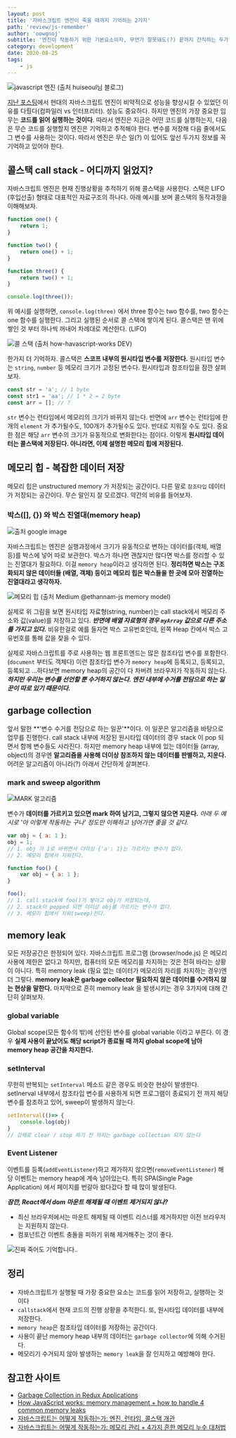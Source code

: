 ```yaml
---
layout: post
title: '자바스크립트 엔진이 죽을 때까지 기억하는 2가지'
path: 'review/js-remember'
author: 'oowgnoj'
subtitle: '엔진이 작동하기 위한 기본요소이자, 무언가 잘못돼도(?) 끝까지 간직하는 두가지, call stack과 memory heap에 대해 다룹니다.'
category: development
date: 2020-08-25
tags:
    - js
---
```


![javascript 엔진 (출처 huiseoul님 블로그)](./../images/in-post/js/js_engine.png)

[지난 포스팅](https://oowgnoj.dev/review/advanced-js-1)에서 현대의 자바스크립트 엔진이 비약적으로 성능을 향상시킬 수 있었던 이유를 다뤘다(컴파일러 vs 인터프리터). 성능도 중요하다. 하지만 엔진의 가장 중요한 임무는 **코드를 읽어 실행하는 것이다**.
따라서 엔진은 지금은 어떤 코드를 실행하는지, 다음은 무슨 코드를 실행할지 엔진은 기억하고 추적해야 한다.
변수를 저장해 다음 줄에서도 그 변수를 사용하는 것이다. 따라서 엔진은 무슨 일(?) 이 있어도 앞선 두가지 정보를 꼭 기억하고 있어야 한다.

## 콜스택 call stack - 어디까지 읽었지?

자바스크립트 엔진은 현재 진행상황을 추적하기 위해 콜스택을 사용한다. 스택은 LIFO (후입선출) 형태로 대표적인 자료구조의 하나다. 아래 예시를 보며 콜스택의 동작과정을 이해해보자.

```jsx
function one() {
    return 1;
}

function two() {
    return one() + 1;
}

function three() {
    return two() + 1;
}

console.log(three());
```

위 예시를 실행하면, `console.log(three)` 에서 three 함수는 two 함수를, two 함수는 one 함수를 실행한다. 그리고 실행된 순서로 콜 스택에 쌓이게 된다. 콜스택은 맨 위에 쌓인 것 부터 하나씩 꺼내어 차례대로 계산한다. (LIFO)

![콜 스택 (출처 how-havascript-works DEV)](./../images/in-post/js/callstack.gif)

한가지 더 기억하자. 콜스택은 **스코프 내부의 원시타입 변수를 저장한다.** 원시타입 변수는 `string`, `number` 등 메모리 크기가 고정된 변수다. 원시타입과 참조타입을 잠깐 살펴보자.

```jsx
const str = 'a'; // 1 byte
const str1 = 'aa'; // 1 * 2 = 2 byte
const arr = []; // ?
```

`str` 변수는 런타임에서 메모리의 크기가 바뀌지 않는다. 반면에 `arr` 변수는 런타임에 한개의 `element` 가 추가될수도, 100개가 추가될수도 있다. 반대로 지워질 수도 있다. 중요한 점은 해당 `arr` 변수의 크기가 유동적으로 변화한다는 점이다. 이렇게 **원시타입 데이터는 콜스택에 저장된다. 아니라면, 이제 설명한 메모리 힙에 저장된다.**

## 메모리 힙 - 복잡한 데이터 저장

메모리 힙은 unstructured memory 가 저장되는 공간이다. 다른 말로 `참조타입` 데이터가 저장되는 공간이다. 무슨 말인지 잘 모르겠다. 약간의 비유를 들어보자.

### 박스([], {}) 와 박스 진열대(memory heap)

![출처 google image](./../images/in-post/js/box.png)

자바스크립트는 엔진은 실행과정에서 크기가 유동적으로 변하는 데이터를(객체, 배열 등)를 박스에 넣어 따로 보관한다. 박스가 하나면 괜찮지만 많다면 박스를 정리할 수 있는 진열대가 필요하다. 이걸 `memory heap`이라고 생각하면 된다.
**정리하면 박스는 구조화되지 않은 데이터들 (배열, 객체) 등이고 메모리 힙은 박스들을 한 곳에 모아 진열하는 진열대라고 생각하자.**

![메모리 힙 (출처 Medium @ethannam-js memory model)](./../images/in-post/js/memory-heap.jpeg)

실제로 위 그림을 보면 원시타입 자료형(string, number)는 call stack에서 메모리 주소와 값(value)를 저장하고 있다. **_반면에 배열 자료형의 경우 `myArray` 값으로 다른 주소를 가지고 있다._** 비유한걸로 예를 들자면 박스 고유번호인데, 왼쪽 Heap 칸에서 박스 고유번호를 통해 값을 찾을 수 있다.

실제로 자바스크립트를 주로 사용하는 웹 프론트엔드는 많은 참조타입 변수를 포함한다. (`document` 부터도 객체다) 이런 참조타입 변수가 `memory heap`에 등록되고, 등록되고, 등록되고 ...하다보면 memory heap의 공간이 다 차버려 브라우저가 작동하지 않는다. **_하지만 우리는 변수를 선언할 뿐 수거하지 않는다. 엔진 내부에 수거를 전담으로 하는 일꾼이 따로 있기 때문이다._**

## garbage collection

앞서 말한 **'변수 수거를 전담으로 하는 일꾼'**이다. 이 일꾼은 알고리즘을 바탕으로 업무를 진행한다. call stack 내부에 저장된 원시타입 데이터의 경우 stack 이 pop 되면서 함께 변수들도 사라진다. 하지만 memory heap 내부에 있는 데이터들 (array, object)의 경우엔 **알고리즘을 사용해 더이상 참조하지 않는 데이터를 판별하고, 지운다.** 어려운 알고리즘이 아니라(?) 아래서 간단하게 살펴본다.

### mark and sweep algorithm

![MARK 알고리즘](./../images/in-post/js/MARK.png)

변수가 **데이터를 가르키고 있으면 mark 하여 남기고, 그렇지 않으면 지운다.** _아래 두 예시로 '아 이렇게 작동하는 구나' 정도만 이해하고 넘어가면 좋을 것 같다._

```jsx
var obj = { a: 1 };
obj = 1;
// 1. obj 가 1로 바뀌면서 더이상 {'a': 1}는 가르키는 변수가 없다.
// 2. 메모리 힙에서 지워진다.
```

```jsx
function foo() {
    var obj = { a: 1 };
}

foo();
// 1. call stack에 foo()가 쌓이고 obj가 저장되는데,
// 2. stack이 popped 되면 더이상 obj를 가르키는 변수가 없다.
// 3. 메모리 힙에서 지워(sweep)진다.
```

## memory leak

모든 저장공간은 한정되어 있다. 자바스크립트 프로그램 (browser/node.js) 은 메모리 사용에 제한은 없다고 하지만, 컴퓨터의 모든 메모리를 차지하는 것은 전혀 바라는 상황이 아니다. 특히 memory leak (필요 없는 데이터가 메모리의 자리를 차지하는 경우)엔 더 그렇다. **memory leak은 garbage collector 필요하지 않은 데이터를 수거하지 않는 현상을 말한다.** 마지막으로 흔히 memory leak 을 발생시키는 경우 3가지에 대해 간단히 살펴보자.

### global variable

Global scope(모든 함수의 밖)에 선언된 변수를 global variable 이라고 부른다. 이 경우 **실제 사용이 끝났어도 해당 script가 종료될 때 까지 global scope에 남아 memory heap 공간을 차지한다.**

### setInterval

무한히 반복되는 `setInterval` 메소드 같은 경우도 비슷한 현상이 발생한다. setInerval 내부에서 참조타입 변수를 사용하게 되면 프로그램이 종료되기 전 까지 해당 변수를 참조하고 있어, sweep이 발생하지 않는다.

```jsx
setInterval(()=> {
	console.log(obj)
}
// 강제로 clear / stop 하기 전 까지는 garbage collection 되지 않는다
```

### Event Listener

이벤트를 등록(`addEventListener`)하고 제가하지 않으면(`removeEventListener`) 해당 이벤트는 memory heap에 계속 남아있는다. 특히 SPA(Single Page Application) 에서 페이지를 번갈아 왔다갔다 할 때 많이 발생된다.

**_잠깐, React에서 dom 마운트 해제될 때 이벤트 제거되지 않나?_**

-   최신 브라우저에서는 마운트 해제될 때 이벤트 리스너를 제거하지만 이전 브라우저는 지원하지 않는다.
-   컴포넌트간 이벤트 충돌을 피하기 위해 제거해주는 것이 좋다.

![진짜 죽어도 기억합니다..](./../images/in-post/js/die.png)

## 정리

-   자바스크립트가 실행될 때 가장 중요한 요소는 코드를 읽어 저장하고, 실행하는 것이다
-   `callstack`에서 현재 코드의 진행 상황을 추적한디. 또, 원시타입 데이터를 내부에 저장한다.
-   `memory heap`은 참조타입 데이터를 저장하는 공간이다.
-   사용이 끝난 memory heap 내부의 데이터는 `garbage collector`에 의해 수거된다.
-   메모리기 수거되지 않아 발생하는 `memory leak`을 잘 인지하고 예방해야 한다.

## 참고한 사이트

-   [Garbage Collection in Redux Applications](https://developers.soundcloud.com/blog/garbage-collection-in-redux-applications)
-   [How JavaScript works: memory management + how to handle 4 common memory leaks](https://blog.sessionstack.com/how-javascript-works-memory-management-how-to-handle-4-common-memory-leaks-3f28b94cfbec)
-   [자바스크립트는 어떻게 작동하는가: 엔진, 런타임, 콜스택 개관](https://engineering.huiseoul.com/%EC%9E%90%EB%B0%94%EC%8A%A4%ED%81%AC%EB%A6%BD%ED%8A%B8%EB%8A%94-%EC%96%B4%EB%96%BB%EA%B2%8C-%EC%9E%91%EB%8F%99%ED%95%98%EB%8A%94%EA%B0%80-%EC%97%94%EC%A7%84-%EB%9F%B0%ED%83%80%EC%9E%84-%EC%BD%9C%EC%8A%A4%ED%83%9D-%EA%B0%9C%EA%B4%80-ea47917c8442)
-   [자바스크립트는 어떻게 작동하는가: 메모리 관리 + 4가지 흔한 메모리 누수 대처법](https://engineering.huiseoul.com/%EC%9E%90%EB%B0%94%EC%8A%A4%ED%81%AC%EB%A6%BD%ED%8A%B8%EB%8A%94-%EC%96%B4%EB%96%BB%EA%B2%8C-%EC%9E%91%EB%8F%99%ED%95%98%EB%8A%94%EA%B0%80-%EB%A9%94%EB%AA%A8%EB%A6%AC-%EA%B4%80%EB%A6%AC-4%EA%B0%80%EC%A7%80-%ED%9D%94%ED%95%9C-%EB%A9%94%EB%AA%A8%EB%A6%AC-%EB%88%84%EC%88%98-%EB%8C%80%EC%B2%98%EB%B2%95-5b0d217d788d)
